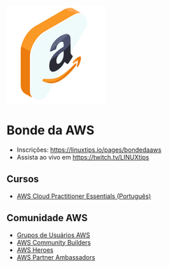 ![BondeDaAWS](/images/bonde-da-aws.png)

# Bonde da AWS

- Inscrições: https://linuxtips.io/pages/bondedaaws
- Assista ao vivo em https://twitch.tv/LINUXtips

## Cursos

- [AWS Cloud Practitioner Essentials (Português)](https://bit.ly/AWS-Cloud-Practitioner)

## Comunidade AWS

- [Grupos de Usuários AWS](https://go.aws/3x44H2N)
- [AWS Community Builders](https://go.aws/3MX3jEu)
- [AWS Heroes](https://go.aws/3PNxNdL)
- [AWS Partner Ambassadors](https://go.aws/3t1PkVS)
